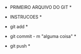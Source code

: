 

* PRIMEIRO ARQUIVO DO GIT *

* INSTRUCOES *

 * git add *
 * git commit - m "alguma coisa" *
 * git push *
